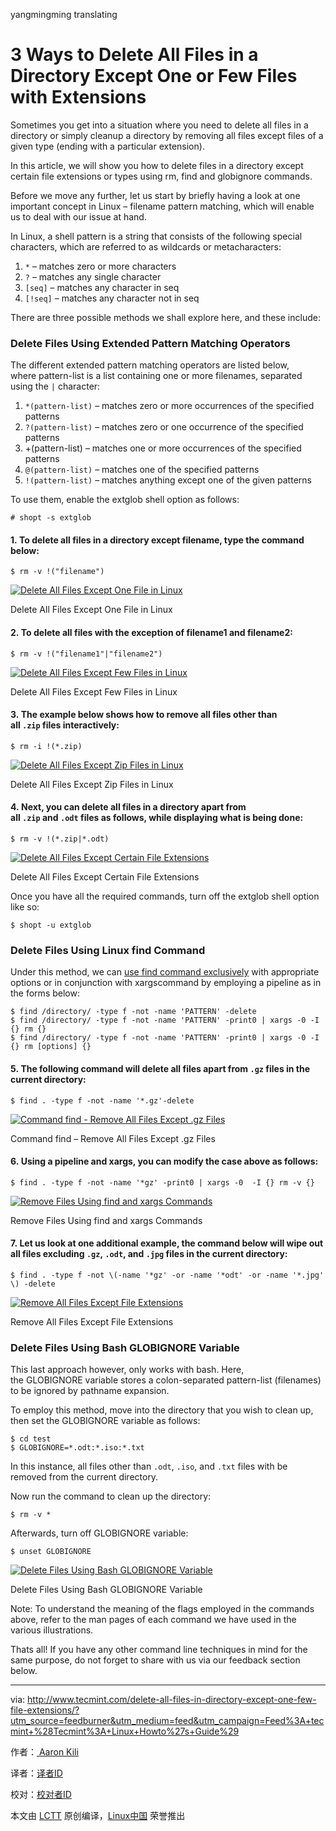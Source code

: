 yangmingming translating
# 3 Ways to Delete All Files in a Directory Except One or Few Files with Extensions

Sometimes you get into a situation where you need to delete all files in a directory or simply cleanup a directory by removing all files except files of a given type (ending with a particular extension).

In this article, we will show you how to delete files in a directory except certain file extensions or types using rm, find and globignore commands.

Before we move any further, let us start by briefly having a look at one important concept in Linux – filename pattern matching, which will enable us to deal with our issue at hand.

In Linux, a shell pattern is a string that consists of the following special characters, which are referred to as wildcards or metacharacters:

1.  `*` – matches zero or more characters
2.  `?` – matches any single character
3.  `[seq]` – matches any character in seq
4.  `[!seq]` – matches any character not in seq

There are three possible methods we shall explore here, and these include:

### Delete Files Using Extended Pattern Matching Operators

The different extended pattern matching operators are listed below, where pattern-list is a list containing one or more filenames, separated using the `|` character:

1.  `*(pattern-list)` – matches zero or more occurrences of the specified patterns
2.  `?(pattern-list)` – matches zero or one occurrence of the specified patterns
3.  +(pattern-list) – matches one or more occurrences of the specified patterns
4.  `@(pattern-list)` – matches one of the specified patterns
5.  `!(pattern-list)` – matches anything except one of the given patterns

To use them, enable the extglob shell option as follows:

```
# shopt -s extglob

```

#### 1. To delete all files in a directory except filename, type the command below:

  ```
$ rm -v !("filename")

  ```
  [![Delete All Files Except One File in Linux](http://www.tecmint.com/wp-content/uploads/2016/10/DeleteAll-Files-Except-One-File-in-Linux.png)][9]

  Delete All Files Except One File in Linux

#### 2. To delete all files with the exception of filename1 and filename2:

  ```
$ rm -v !("filename1"|"filename2") 

  ```
  [![Delete All Files Except Few Files in Linux](http://www.tecmint.com/wp-content/uploads/2016/10/Delete-All-Files-Except-Few-Files-in-Linux.png)][8]

  Delete All Files Except Few Files in Linux

#### 3. The example below shows how to remove all files other than all `.zip` files interactively:

  ```
$ rm -i !(*.zip)

  ```
  [![Delete All Files Except Zip Files in Linux](http://www.tecmint.com/wp-content/uploads/2016/10/Delete-All-Files-Except-Zip-Files-in-Linux.png)][7]

  Delete All Files Except Zip Files in Linux

#### 4. Next, you can delete all files in a directory apart from all `.zip` and `.odt` files as follows, while displaying what is being done:

  ```
$ rm -v !(*.zip|*.odt)

  ```
  [![Delete All Files Except Certain File Extensions](http://www.tecmint.com/wp-content/uploads/2016/10/Delete-All-Files-Except-Certain-File-Extensions.png)][6]

  Delete All Files Except Certain File Extensions

  Once you have all the required commands, turn off the extglob shell option like so:

  ```
$ shopt -u extglob

  ```

### Delete Files Using Linux find Command

Under this method, we can [use find command exclusively][5] with appropriate options or in conjunction with xargscommand by employing a pipeline as in the forms below:

  ```
$ find /directory/ -type f -not -name 'PATTERN' -delete
$ find /directory/ -type f -not -name 'PATTERN' -print0 | xargs -0 -I {} rm {}
$ find /directory/ -type f -not -name 'PATTERN' -print0 | xargs -0 -I {} rm [options] {}

  ```

#### 5. The following command will delete all files apart from `.gz` files in the current directory:

  ```
$ find . -type f -not -name '*.gz'-delete

  ```
  [![Command find - Remove All Files Except .gz Files](http://www.tecmint.com/wp-content/uploads/2016/10/Remove-All-Files-Except-gz-Files.png)][4]

  Command find – Remove All Files Except .gz Files

#### 6. Using a pipeline and xargs, you can modify the case above as follows:

  ```
$ find . -type f -not -name '*gz' -print0 | xargs -0  -I {} rm -v {}

  ```
  [![Remove Files Using find and xargs Commands](http://www.tecmint.com/wp-content/uploads/2016/10/Remove-Files-Using-Find-and-Xargs-Command.png)][3]

  Remove Files Using find and xargs Commands

#### 7. Let us look at one additional example, the command below will wipe out all files excluding `.gz`, `.odt`, and `.jpg` files in the current directory:

  ```
$ find . -type f -not \(-name '*gz' -or -name '*odt' -or -name '*.jpg' \) -delete

  ```
  [![Remove All Files Except File Extensions](http://www.tecmint.com/wp-content/uploads/2016/10/Remove-All-Files-Except-File-Extensions.png)][2]

  Remove All Files Except File Extensions

### Delete Files Using Bash GLOBIGNORE Variable

This last approach however, only works with bash. Here, the GLOBIGNORE variable stores a colon-separated pattern-list (filenames) to be ignored by pathname expansion.

To employ this method, move into the directory that you wish to clean up, then set the GLOBIGNORE variable as follows:

```
$ cd test
$ GLOBIGNORE=*.odt:*.iso:*.txt

```

In this instance, all files other than `.odt`, `.iso`, and `.txt` files with be removed from the current directory.

Now run the command to clean up the directory:

```
$ rm -v *

```

Afterwards, turn off GLOBIGNORE variable:

```
$ unset GLOBIGNORE

```
[![Delete Files Using Bash GLOBIGNORE Variable](http://www.tecmint.com/wp-content/uploads/2016/10/Delete-Files-Using-Bash-GlobIgnore.png)][1]

Delete Files Using Bash GLOBIGNORE Variable

Note: To understand the meaning of the flags employed in the commands above, refer to the man pages of each command we have used in the various illustrations.

Thats all! If you have any other command line techniques in mind for the same purpose, do not forget to share with us via our feedback section below.

--------------------------------------------------------------------------------

via: http://www.tecmint.com/delete-all-files-in-directory-except-one-few-file-extensions/?utm_source=feedburner&utm_medium=feed&utm_campaign=Feed%3A+tecmint+%28Tecmint%3A+Linux+Howto%27s+Guide%29

作者：[ Aaron Kili][a]

译者：[译者ID](https://github.com/译者ID)

校对：[校对者ID](https://github.com/校对者ID)

本文由 [LCTT](https://github.com/LCTT/TranslateProject) 原创编译，[Linux中国](https://linux.cn/) 荣誉推出

[a]: http://www.tecmint.com/author/aaronkili/
[1]:http://www.tecmint.com/wp-content/uploads/2016/10/Delete-Files-Using-Bash-GlobIgnore.png
[2]:http://www.tecmint.com/wp-content/uploads/2016/10/Remove-All-Files-Except-File-Extensions.png
[3]:http://www.tecmint.com/wp-content/uploads/2016/10/Remove-Files-Using-Find-and-Xargs-Command.png
[4]:http://www.tecmint.com/wp-content/uploads/2016/10/Remove-All-Files-Except-gz-Files.png
[5]:http://www.tecmint.com/35-practical-examples-of-linux-find-command/
[6]:http://www.tecmint.com/wp-content/uploads/2016/10/Delete-All-Files-Except-Certain-File-Extensions.png
[7]:http://www.tecmint.com/wp-content/uploads/2016/10/Delete-All-Files-Except-Zip-Files-in-Linux.png
[8]:http://www.tecmint.com/wp-content/uploads/2016/10/Delete-All-Files-Except-Few-Files-in-Linux.png
[9]:http://www.tecmint.com/wp-content/uploads/2016/10/DeleteAll-Files-Except-One-File-in-Linux.png
